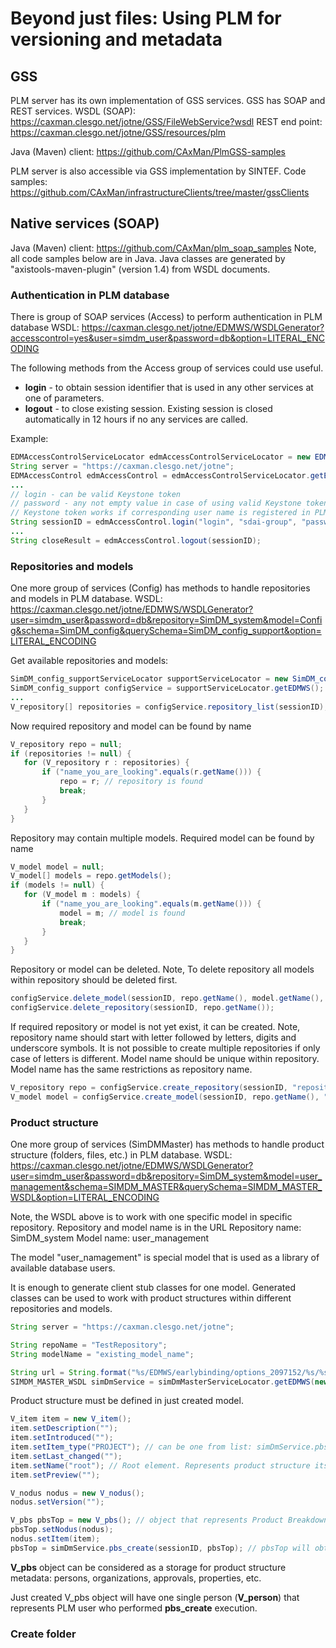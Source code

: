 # Beyond just files: Using PLM for versioning and metadata

## GSS

PLM server has its own implementation of GSS services. GSS has SOAP and REST services.
WSDL (SOAP): https://caxman.clesgo.net/jotne/GSS/FileWebService?wsdl
REST end point: https://caxman.clesgo.net/jotne/GSS/resources/plm

Java (Maven) client: https://github.com/CAxMan/PlmGSS-samples

PLM server is also accessible via GSS implementation by SINTEF.
Code samples: https://github.com/CAxMan/infrastructureClients/tree/master/gssClients

## Native services (SOAP)

Java (Maven) client: https://github.com/CAxMan/plm_soap_samples
Note, all code samples below are in Java. Java classes are generated by "axistools-maven-plugin" (version 1.4) from WSDL documents.

### Authentication in PLM database

There is group of SOAP services (Access) to perform authentication in PLM database
WSDL: https://caxman.clesgo.net/jotne/EDMWS/WSDLGenerator?accesscontrol=yes&user=simdm_user&password=db&option=LITERAL_ENCODING

The following methods from the Access group of services could use useful.
- **login** - to obtain session identifier that is used in any other services at one of parameters.
- **logout** - to close existing session. Existing session is closed automatically in 12 hours if no any services are called.

Example:
```Java
EDMAccessControlServiceLocator edmAccessControlServiceLocator = new EDMAccessControlServiceLocator();
String server = "https://caxman.clesgo.net/jotne";
EDMAccessControl edmAccessControl = edmAccessControlServiceLocator.getEDMWS(new URL(server + "/EDMWS/AccessControl?option=LITERAL_ENCODING"));
...
// login - can be valid Keystone token
// password - any not empty value in case of using valid Keystone token
// Keystone token works if corresponding user name is registered in PLM database
String sessionID = edmAccessControl.login("login", "sdai-group", "password");
...
String closeResult = edmAccessControl.logout(sessionID);
```

### Repositories and models

One more group of services (Config) has methods to handle repositories and models in PLM database.
WSDL: https://caxman.clesgo.net/jotne/EDMWS/WSDLGenerator?user=simdm_user&password=db&repository=SimDM_system&model=Config&schema=SimDM_config&querySchema=SimDM_config_support&option=LITERAL_ENCODING

Get available repositories and models:
```Java
SimDM_config_supportServiceLocator supportServiceLocator = new SimDM_config_supportServiceLocator();
SimDM_config_support configService = supportServiceLocator.getEDMWS();
...
V_repository[] repositories = configService.repository_list(sessionID); // sessionID - session identifier got from login method
```

Now required repository and model can be found by name
```Java
V_repository repo = null;
if (repositories != null) {
   for (V_repository r : repositories) {
       if ("name_you_are_looking".equals(r.getName())) {
           repo = r; // repository is found
           break;
       }
   }
}
```

Repository may contain multiple models. Required model can be found by name
```Java
V_model model = null;
V_model[] models = repo.getModels();
if (models != null) {
   for (V_model m : models) {
       if ("name_you_are_looking".equals(m.getName())) {
           model = m; // model is found
           break;
       }
   }
}
```

Repository or model can be deleted.
Note, To delete repository all models within repository should be deleted first.
```Java
configService.delete_model(sessionID, repo.getName(), model.getName(), null);
configService.delete_repository(sessionID, repo.getName());
```

If required repository or model is not yet exist, it can be created.
Note, repository name should start with letter followed by letters, digits and underscore symbols.
It is not possible to create multiple repositories if only case of letters is different.
Model name should be unique within repository. Model name has the same restrictions as repository name.
```Java
V_repository repo = configService.create_repository(sessionID, "repository_name", "description text");
V_model model = configService.create_model(sessionID, repo.getName(), "model_Name", "description text here", "PROJECT"); // "PROJECT" - default value in GSS
```

### Product structure

One more group of services (SimDMMaster) has methods to handle product structure (folders, files, etc.) in PLM database.
WSDL: https://caxman.clesgo.net/jotne/EDMWS/WSDLGenerator?user=simdm_user&password=db&repository=SimDM_system&model=user_management&schema=SIMDM_MASTER&querySchema=SIMDM_MASTER_WSDL&option=LITERAL_ENCODING

Note, the WSDL above is to work with one specific model in specific repository.
Repository and model name is in the URL
Repository name: SimDM_system
Model name: user_management

The model "user_namagement" is special model that is used as a library of available database users.

It is enough to generate client stub classes for one model.
Generated classes can be used to work with product structures within different repositories and models.
```Java
String server = "https://caxman.clesgo.net/jotne";

String repoName = "TestRepository";
String modelName = "existing_model_name";

String url = String.format("%s/EDMWS/earlybinding/options_2097152/%s/%s/QEX/SIMDM_MASTER_WSDL", server, repoName, modelName);
SIMDM_MASTER_WSDL simDmService = simDmMasterServiceLocator.getEDMWS(new URL(url));
```

Product structure must be defined in just created model.
```Java
V_item item = new V_item();
item.setDescription("");
item.setIntroduced("");
item.setItem_type("PROJECT"); // can be one from list: simDmService.pbs_list_types(sessionID); 
item.setLast_changed("");
item.setName("root"); // Root element. Represents product structure itself. Files cannot be stored here
item.setPreview("");

V_nodus nodus = new V_nodus();
nodus.setVersion("");

V_pbs pbsTop = new V_pbs(); // object that represents Product Breakdown Structure.
pbsTop.setNodus(nodus);
nodus.setItem(item);
pbsTop = simDmService.pbs_create(sessionID, pbsTop); // pbsTop will obtain additional metadata generated by PLM server
```

**V_pbs** object can be considered as a storage for product structure metadata: persons, organizations, approvals, properties, etc.

Just created V_pbs object will have one single person (**V_person**) that represents PLM user who performed **pbs_create** execution.

### Create folder